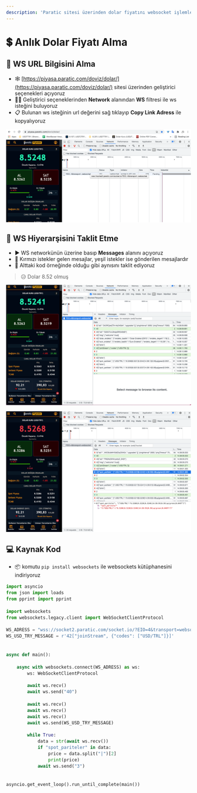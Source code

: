 ```yaml
---
description: 'Paratic sitesi üzerinden dolar fiyatını websocket işlemleri ile alma, çekme'
---
```


# 💲 Anlık Dolar Fiyatı Alma

## 🔗 WS URL Bilgisini Alma

* 🕸 [https://piyasa.paratic.com/doviz/dolar/](https://piyasa.paratic.com/doviz/dolar/) sitesi üzerinden geliştirici seçenekleri açıyoruz
* 👨‍🔬 Geliştirici seçeneklerinden **Network** alanından **WS** filtresi ile ws isteğini buluyoruz
* 📋 Bulunan ws isteğinin url değerini sağ tıklayıp **Copy Link Adress** ile kopyalıyoruz

![](../.gitbook/assets/screen-shot-2021-08-05-at-14.33.53.png)

## 🚧 WS Hiyerarşisini Taklit Etme

* ► WS networkünün üzerine basıp **Messages** alanını açıyoruz
* 📩 Kırmızı istekler gelen mesajlar, yeşil istekler ise gönderilen mesajlardır
* 🐾 Alttaki kod örneğinde olduğu gibi aynısını taklit ediyoruz

> 😥 Dolar 8.52 olmuş

![](../.gitbook/assets/screen-shot-2021-08-05-at-14.38.23.png)

![](../.gitbook/assets/screen-shot-2021-08-05-at-14.41.30.png)

## 💻 Kaynak Kod

* 📦 komutu `pip install websockets` ile websockets kütüphanesini indiriyoruz

```python
import asyncio
from json import loads
from pprint import pprint

import websockets
from websockets.legacy.client import WebSocketClientProtocol

WS_ADRESS = "wss://socket2.paratic.com/socket.io/?EIO=4&transport=websocket"
WS_USD_TRY_MESSAGE = r'42["joinStream", {"codes": ["USD/TRL"]}]'


async def main():

    async with websockets.connect(WS_ADRESS) as ws:
        ws: WebSocketClientProtocol

        await ws.recv()
        await ws.send("40")

        await ws.recv()
        await ws.recv()
        await ws.recv()
        await ws.send(WS_USD_TRY_MESSAGE)

        while True:
            data = str(await ws.recv())
            if "spot_pariteler" in data:
                price = data.split("|")[2]
                print(price)
            await ws.send("3")


asyncio.get_event_loop().run_until_complete(main())
```


